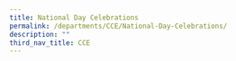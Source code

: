 ```yaml
---
title: National Day Celebrations
permalink: /departments/CCE/National-Day-Celebrations/
description: ""
third_nav_title: CCE
---
```

